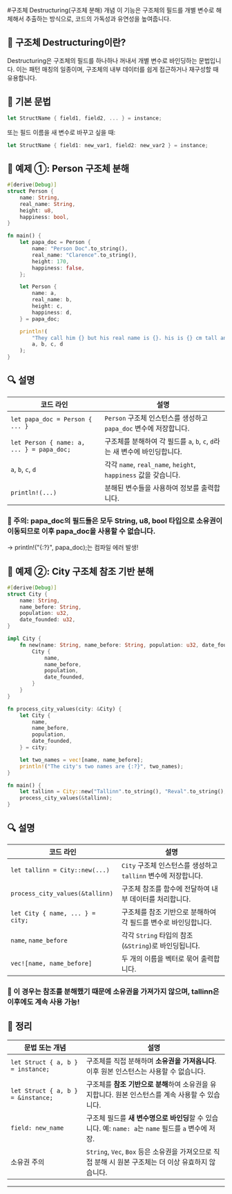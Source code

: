 #구조체 Destructuring(구조체 분해) 개념
이 기능은 구조체의 필드를 개별 변수로 해체해서 추출하는 방식으로, 코드의 가독성과 유연성을 높여줍니다.

## 🧱 구조체 Destructuring이란?
Destructuring은 구조체의 필드를 하나하나 꺼내서 개별 변수로 바인딩하는 문법입니다.
이는 패턴 매칭의 일종이며, 구조체의 내부 데이터를 쉽게 접근하거나 재구성할 때 유용합니다.

## 📌 기본 문법
```rust
let StructName { field1, field2, ... } = instance;
```

또는 필드 이름을 새 변수로 바꾸고 싶을 때:
```rust
let StructName { field1: new_var1, field2: new_var2 } = instance;
```


## 🧪 예제 ①: Person 구조체 분해
```rust
#[derive(Debug)]
struct Person {
    name: String,
    real_name: String,
    height: u8,
    happiness: bool,
}

fn main() {
    let papa_doc = Person {
        name: "Person Doc".to_string(),
        real_name: "Clarence".to_string(),
        height: 170,
        happiness: false,
    };

    let Person {
        name: a,
        real_name: b,
        height: c,
        happiness: d,
    } = papa_doc;

    println!(
        "They call him {} but his real name is {}. his is {} cm tall and is he happy? {}",
        a, b, c, d
    );
}
```


## 🔍 설명
| 코드 라인                                      | 설명                                                                 |
|------------------------------------------------|----------------------------------------------------------------------|
| `let papa_doc = Person { ... }`               | `Person` 구조체 인스턴스를 생성하고 `papa_doc` 변수에 저장합니다.     |
| `let Person { name: a, ... } = papa_doc;`     | 구조체를 분해하여 각 필드를 `a`, `b`, `c`, `d`라는 새 변수에 바인딩합니다. |
| `a`, `b`, `c`, `d`                             | 각각 `name`, `real_name`, `height`, `happiness` 값을 갖습니다.       |
| `println!(...)`                               | 분해된 변수들을 사용하여 정보를 출력합니다.                          |


### 📌 주의: papa_doc의 필드들은 모두 String, u8, bool 타입으로 소유권이 이동되므로 이후 papa_doc을 사용할 수 없습니다.
→ println!("{:?}", papa_doc);는 컴파일 에러 발생!

## 🧪 예제 ②: City 구조체 참조 기반 분해
```rust
#[derive(Debug)]
struct City {
    name: String,
    name_before: String,
    population: u32,
    date_founded: u32,
}

impl City {
    fn new(name: String, name_before: String, population: u32, date_founded: u32) -> Self {
        City {
            name,
            name_before,
            population,
            date_founded,
        }
    }
}

fn process_city_values(city: &City) {
    let City {
        name,
        name_before,
        population,
        date_founded,
    } = city;

    let two_names = vec![name, name_before];
    println!("The city's two names are {:?}", two_names);
}

fn main() {
    let tallinn = City::new("Tallinn".to_string(), "Reval".to_string(), 426_538, 1219);
    process_city_values(&tallinn);
}
```


## 🔍 설명
| 코드 라인                            | 설명                                                                 |
|-------------------------------------|----------------------------------------------------------------------|
| `let tallinn = City::new(...)`      | `City` 구조체 인스턴스를 생성하고 `tallinn` 변수에 저장합니다.         |
| `process_city_values(&tallinn)`     | 구조체 참조를 함수에 전달하여 내부 데이터를 처리합니다.               |
| `let City { name, ... } = city;`    | 구조체를 참조 기반으로 분해하여 각 필드를 변수로 바인딩합니다.         |
| `name`, `name_before`               | 각각 `String` 타입의 참조 (`&String`)로 바인딩됩니다.                  |
| `vec![name, name_before]`           | 두 개의 이름을 벡터로 묶어 출력합니다.                                |


### 📌 이 경우는 참조를 분해했기 때문에 소유권을 가져가지 않으며, tallinn은 이후에도 계속 사용 가능!

## 🧠 정리
| 문법 또는 개념                        | 설명                                                                 |
|-------------------------------------|----------------------------------------------------------------------|
| `let Struct { a, b } = instance;`   | 구조체를 직접 분해하며 **소유권을 가져옵니다**. 이후 원본 인스턴스는 사용할 수 없습니다. |
| `let Struct { a, b } = &instance;`  | 구조체를 **참조 기반으로 분해**하여 소유권을 유지합니다. 원본 인스턴스를 계속 사용할 수 있습니다. |
| `field: new_name`                   | 구조체 필드를 **새 변수명으로 바인딩**할 수 있습니다. 예: `name: a`는 `name` 필드를 `a` 변수에 저장. |
| 소유권 주의                         | `String`, `Vec`, `Box` 등은 소유권을 가져오므로 직접 분해 시 원본 구조체는 더 이상 유효하지 않습니다. |

---



